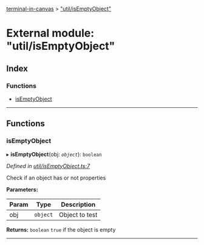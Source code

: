[terminal-in-canvas](../README.md) > ["util/isEmptyObject"](../modules/_util_isemptyobject_.md)

# External module: "util/isEmptyObject"

## Index

### Functions

* [isEmptyObject](_util_isemptyobject_.md#isemptyobject)

---

## Functions

<a id="isemptyobject"></a>

###  isEmptyObject

▸ **isEmptyObject**(obj: *`object`*): `boolean`

*Defined in [util/isEmptyObject.ts:7](https://github.com/danikaze/terminal-in-canvas/blob/6bf63ab/src/util/isEmptyObject.ts#L7)*

Check if an object has or not properties

**Parameters:**

| Param | Type | Description |
| ------ | ------ | ------ |
| obj | `object` |  Object to test |

**Returns:** `boolean`
`true` if the object is empty

___

